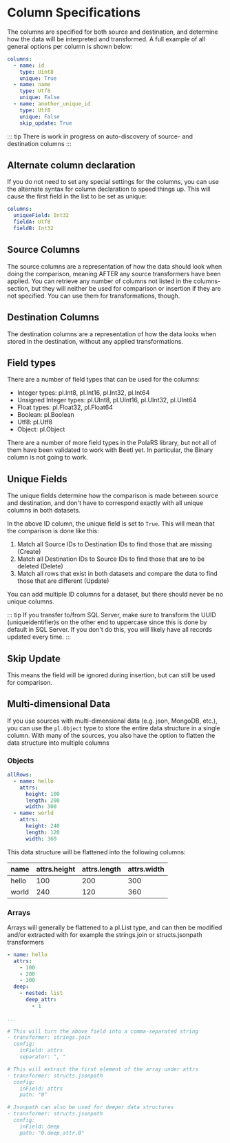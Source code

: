 # Column Specifications

The columns are specified for both source and destination, and determine how the data will be interpreted and transformed. A full example of all general options per column is shown below:

```yaml
columns:
  - name: id
    type: Uint8
    unique: True
  - name: name
    type: Utf8
    unique: False
  - name: another_unique_id
    type: Utf8
    unique: False
    skip_update: True
```

::: tip
There is work in progress on auto-discovery of source- and destination columns
:::

## Alternate column declaration
If you do not need to set any special settings for the columns, you can use the alternate syntax for column declaration to speed things up. This will cause the first field in the list to be set as unique:

```yaml
columns:
  uniqueField: Int32
  fieldA: Utf8
  fieldB: Int32
```

## Source Columns
The source columns are a representation of how the data should look when doing the comparison, meaning AFTER any source transformers have been applied.
You can retrieve any number of columns not listed in the columns-section, but they will neither be used for comparison or insertion if they are not specified. You can use them for transformations, though.

## Destination Columns
The destination columns are a representation of how the data looks when stored in the destination, without any applied transformations.

## Field types
There are a number of field types that can be used for the columns:

- Integer types: pl.Int8, pl.Int16, pl.Int32, pl.Int64
- Unsigned Integer types: pl.UInt8, pl.UInt16, pl.UInt32, pl.UInt64
- Float types: pl.Float32, pl.Float64
- Boolean: pl.Boolean
- Utf8: pl.Utf8
- Object: pl.Object

There are a number of more field types in the PolaRS library, but not all of them have been validated to work with Beetl yet. In particular, the Binary column is not going to work.

## Unique Fields
The unique fields determine how the comparison is made between source and destination, and don't have to correspond exactly with all unique columns in both datasets.

In the above ID column, the unique field is set to `True`. This will mean that the comparison is done like this:

1. Match all Source IDs to Destination IDs to find those that are missing (Create)
2. Match all Destination IDs to Source IDs to find those that are to be deleted (Delete)
3. Match all rows that exist in both datasets and compare the data to find those that are different (Update)

You can add multiple ID columns for a dataset, but there should never be no unique columns.

::: tip
If you transfer to/from SQL Server, make sure to transform the UUID (uniqueidentifier)s on the other end to uppercase since this is done by default in SQL Server.
If you don't do this, you will likely have all records updated every time.
:::


## Skip Update
This means the field will be ignored during insertion, but can still be used for comparison.

## Multi-dimensional Data
If you use sources with multi-dimensional data (e.g. json, MongoDB, etc.), you can use the `pl.Object` type to store the entire data structure in a single column.
With many of the sources, you also have the option to flatten the data structure into multiple columns

### Objects
```yaml
allRows:
  - name: hello
    attrs:
      height: 100
      length: 200
      width: 300
  - name: world
    attrs:
      height: 240
      length: 120
      width: 360
```

This data structure will be flattened into the following columns:

| name | attrs.height | attrs.length | attrs.width |
|------|--------------|--------------|-------------|
| hello | 100 | 200 | 300 |
| world | 240 | 120 | 360 |

### Arrays
Arrays will generally be flattened to a pl.List type, and can then be modified and/or extracted with for example the strings.join or structs.jsonpath transformers

```yaml
- name: hello
  attrs:
    - 100
    - 200
    - 300
  deep:
    - nested: list
      deep_attr:
        - 1
      
...

# This will turn the above field into a comma-separated string
- transformer: strings.join
  config:
    inField: attrs
    separator: ", "

# This will extract the first element of the array under attrs
- transformer: structs.jsonpath
  config:
    inField: attrs
    path: "0"

# Jsonpath can also be used for deeper data structures
- transformer: structs.jsonpath
  config:
    inField: deep
    path: "0.deep_attr.0"
```




